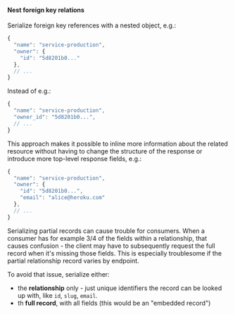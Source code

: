 #### Nest foreign key relations

Serialize foreign key references with a nested object, e.g.:

```javascript
{
  "name": "service-production",
  "owner": {
    "id": "5d8201b0..."
  },
  // ...
}
```

Instead of e.g.:

```javascript
{
  "name": "service-production",
  "owner_id": "5d8201b0...",
  // ...
}
```

This approach makes it possible to inline more information about the
related resource without having to change the structure of the response
or introduce more top-level response fields, e.g.:

```javascript
{
  "name": "service-production",
  "owner": {
    "id": "5d8201b0...",
    "email": "alice@heroku.com"
  },
  // ...
}
```

Serializing partial records can cause trouble for consumers. When a consumer has for example 3/4 of the fields within a relationship, that causes confusion - the client may have to subsequently request the full record when it's missing those fields. This is especially troublesome if the partial relationship record varies by endpoint.

To avoid that issue, serialize either:
- the **relationship** only - just unique identifiers the record can be looked up with, like `id`, `slug`, `email`.
- th **full record**, with all fields (this would be an "embedded record")
